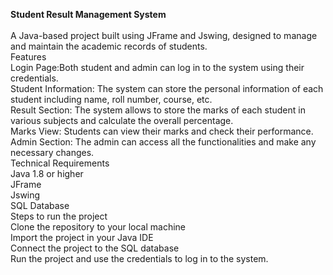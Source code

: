 <b>Student Result Management System</b>
<br>
<br>
A Java-based project built using JFrame and Jswing, designed to manage and maintain the academic records of students.
<br>
Features
<br>
Login Page:Both student and admin can log in to the system using their credentials.
<br>
Student Information: The system can store the personal information of each student including name, roll number, course, etc.
<br>
Result Section: The system allows to store the marks of each student in various subjects and calculate the overall percentage.
<br>
Marks View: Students can view their marks and check their performance.
<br>
Admin Section: The admin can access all the functionalities and make any necessary changes.
<br>
Technical Requirements
<br>
Java 1.8 or higher
<br>
JFrame
<br>
Jswing
<br>
SQL Database
<br>
Steps to run the project
<br>
Clone the repository to your local machine
<br>
Import the project in your Java IDE
<br>
Connect the project to the SQL database
<br>
Run the project and use the credentials to log in to the system.
